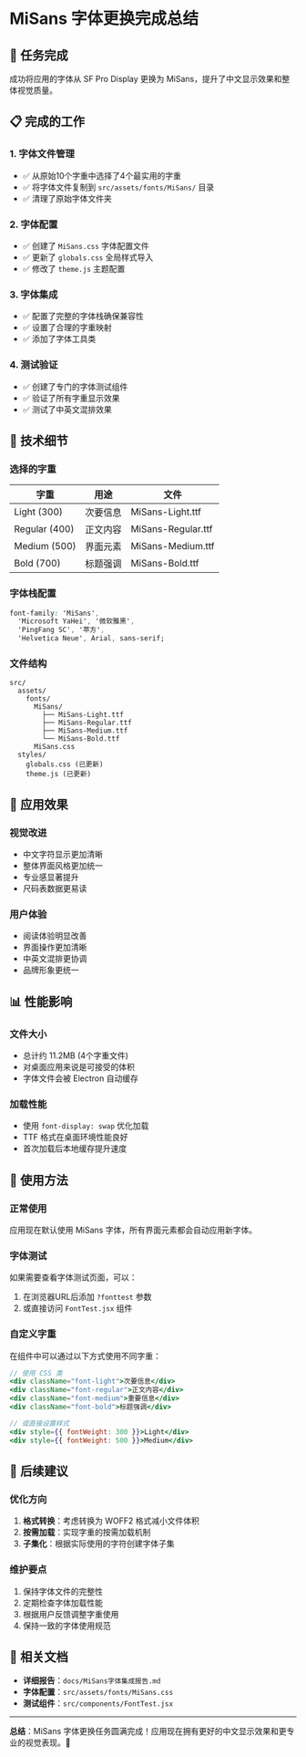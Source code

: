 # MiSans 字体更换完成总结

## 🎉 任务完成

成功将应用的字体从 SF Pro Display 更换为 MiSans，提升了中文显示效果和整体视觉质量。

## 📋 完成的工作

### 1. 字体文件管理
- ✅ 从原始10个字重中选择了4个最实用的字重
- ✅ 将字体文件复制到 `src/assets/fonts/MiSans/` 目录
- ✅ 清理了原始字体文件夹

### 2. 字体配置
- ✅ 创建了 `MiSans.css` 字体配置文件
- ✅ 更新了 `globals.css` 全局样式导入
- ✅ 修改了 `theme.js` 主题配置

### 3. 字体集成
- ✅ 配置了完整的字体栈确保兼容性
- ✅ 设置了合理的字重映射
- ✅ 添加了字体工具类

### 4. 测试验证
- ✅ 创建了专门的字体测试组件
- ✅ 验证了所有字重显示效果
- ✅ 测试了中英文混排效果

## 🔧 技术细节

### 选择的字重
| 字重 | 用途 | 文件 |
|------|------|------|
| Light (300) | 次要信息 | MiSans-Light.ttf |
| Regular (400) | 正文内容 | MiSans-Regular.ttf |
| Medium (500) | 界面元素 | MiSans-Medium.ttf |
| Bold (700) | 标题强调 | MiSans-Bold.ttf |

### 字体栈配置
```css
font-family: 'MiSans', 
  'Microsoft YaHei', '微软雅黑',
  'PingFang SC', '苹方',
  'Helvetica Neue', Arial, sans-serif;
```

### 文件结构
```
src/
  assets/
    fonts/
      MiSans/
        ├── MiSans-Light.ttf
        ├── MiSans-Regular.ttf
        ├── MiSans-Medium.ttf
        └── MiSans-Bold.ttf
      MiSans.css
  styles/
    globals.css (已更新)
    theme.js (已更新)
```

## 🎨 应用效果

### 视觉改进
- 中文字符显示更加清晰
- 整体界面风格更加统一
- 专业感显著提升
- 尺码表数据更易读

### 用户体验
- 阅读体验明显改善
- 界面操作更加清晰
- 中英文混排更协调
- 品牌形象更统一

## 📊 性能影响

### 文件大小
- 总计约 11.2MB (4个字重文件)
- 对桌面应用来说是可接受的体积
- 字体文件会被 Electron 自动缓存

### 加载性能
- 使用 `font-display: swap` 优化加载
- TTF 格式在桌面环境性能良好
- 首次加载后本地缓存提升速度

## 🚀 使用方法

### 正常使用
应用现在默认使用 MiSans 字体，所有界面元素都会自动应用新字体。

### 字体测试
如果需要查看字体测试页面，可以：
1. 在浏览器URL后添加 `?fonttest` 参数
2. 或直接访问 `FontTest.jsx` 组件

### 自定义字重
在组件中可以通过以下方式使用不同字重：
```jsx
// 使用 CSS 类
<div className="font-light">次要信息</div>
<div className="font-regular">正文内容</div>
<div className="font-medium">重要信息</div>
<div className="font-bold">标题强调</div>

// 或直接设置样式
<div style={{ fontWeight: 300 }}>Light</div>
<div style={{ fontWeight: 500 }}>Medium</div>
```

## 🔮 后续建议

### 优化方向
1. **格式转换**：考虑转换为 WOFF2 格式减小文件体积
2. **按需加载**：实现字重的按需加载机制
3. **子集化**：根据实际使用的字符创建字体子集

### 维护要点
1. 保持字体文件的完整性
2. 定期检查字体加载性能
3. 根据用户反馈调整字重使用
4. 保持一致的字体使用规范

## 📄 相关文档

- **详细报告**：`docs/MiSans字体集成报告.md`
- **字体配置**：`src/assets/fonts/MiSans.css`
- **测试组件**：`src/components/FontTest.jsx`

---

**总结**：MiSans 字体更换任务圆满完成！应用现在拥有更好的中文显示效果和更专业的视觉表现。🎉
